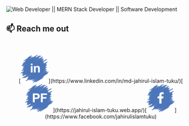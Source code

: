 ![Web Developer || MERN Stack Developer || Software Development](https://media-exp1.licdn.com/dms/image/D5616AQH9oIzVnFT28g/profile-displaybackgroundimage-shrink_350_1400/0/1669729869100?e=1675900800&v=beta&t=AewsxH3JcXIhOSrOvX0lqav3turITUcOwEELOiRTo0Q)

## :mailbox: Reach me out
<br />

<p align="center">[<img height="75" src="https://raw.githubusercontent.com/Md-Jahirul-Islam-Tuku/Md-Jahirul-Islam-Tuku/main/images/in.png">](https://www.linkedin.com/in/md-jahirul-islam-tuku/)[<img height="75" src="https://raw.githubusercontent.com/Md-Jahirul-Islam-Tuku/Md-Jahirul-Islam-Tuku/main/images/pf.png">](https://jahirul-islam-tuku.web.app/)[<img height="75" src="https://raw.githubusercontent.com/Md-Jahirul-Islam-Tuku/Md-Jahirul-Islam-Tuku/main/images/f.png">](https://www.facebook.com/jahirulislamtuku)</p>

